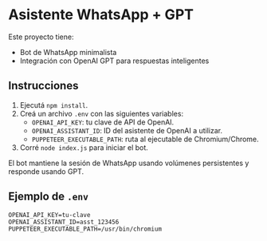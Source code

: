 # Asistente WhatsApp + GPT

Este proyecto tiene:
- Bot de WhatsApp minimalista
- Integración con OpenAI GPT para respuestas inteligentes

## Instrucciones

1. Ejecutá `npm install`.
2. Creá un archivo `.env` con las siguientes variables:
   - `OPENAI_API_KEY`: tu clave de API de OpenAI.
   - `OPENAI_ASSISTANT_ID`: ID del asistente de OpenAI a utilizar.
   - `PUPPETEER_EXECUTABLE_PATH`: ruta al ejecutable de Chromium/Chrome.
3. Corré `node index.js` para iniciar el bot.

El bot mantiene la sesión de WhatsApp usando volúmenes persistentes y responde usando GPT.

## Ejemplo de `.env`
```env
OPENAI_API_KEY=tu-clave
OPENAI_ASSISTANT_ID=asst_123456
PUPPETEER_EXECUTABLE_PATH=/usr/bin/chromium
```
